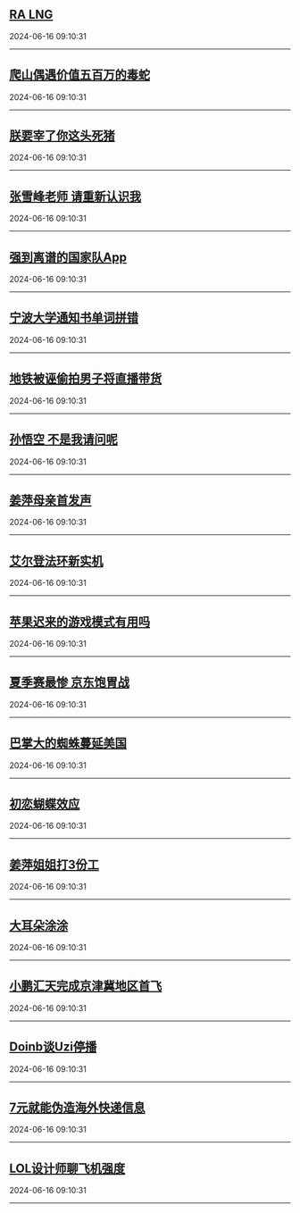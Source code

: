 ## [RA LNG](https://search.bilibili.com/all?vt=36849326&keyword=RA+LNG&order=click)

2024-06-16 09:10:31

---
## [爬山偶遇价值五百万的毒蛇](https://search.bilibili.com/all?vt=36849326&keyword=%E7%88%AC%E5%B1%B1%E5%81%B6%E9%81%87%E4%BB%B7%E5%80%BC%E4%BA%94%E7%99%BE%E4%B8%87%E7%9A%84%E6%AF%92%E8%9B%87&order=click)

2024-06-16 09:10:31

---
## [朕要宰了你这头死猪](https://search.bilibili.com/all?vt=36849326&keyword=%E6%9C%95%E8%A6%81%E5%AE%B0%E4%BA%86%E4%BD%A0%E8%BF%99%E5%A4%B4%E6%AD%BB%E7%8C%AA&order=click)

2024-06-16 09:10:31

---
## [张雪峰老师 请重新认识我](https://search.bilibili.com/all?vt=36849326&keyword=%E5%BC%A0%E9%9B%AA%E5%B3%B0%E8%80%81%E5%B8%88+%E8%AF%B7%E9%87%8D%E6%96%B0%E8%AE%A4%E8%AF%86%E6%88%91&order=click)

2024-06-16 09:10:31

---
## [强到离谱的国家队App](https://search.bilibili.com/all?vt=36849326&keyword=%E5%BC%BA%E5%88%B0%E7%A6%BB%E8%B0%B1%E7%9A%84%E5%9B%BD%E5%AE%B6%E9%98%9FApp&order=click)

2024-06-16 09:10:31

---
## [宁波大学通知书单词拼错](https://search.bilibili.com/all?vt=36849326&keyword=%E5%AE%81%E6%B3%A2%E5%A4%A7%E5%AD%A6%E9%80%9A%E7%9F%A5%E4%B9%A6%E5%8D%95%E8%AF%8D%E6%8B%BC%E9%94%99&order=click)

2024-06-16 09:10:31

---
## [地铁被诬偷拍男子将直播带货](https://search.bilibili.com/all?vt=36849326&keyword=%E5%9C%B0%E9%93%81%E8%A2%AB%E8%AF%AC%E5%81%B7%E6%8B%8D%E7%94%B7%E5%AD%90%E5%B0%86%E7%9B%B4%E6%92%AD%E5%B8%A6%E8%B4%A7&order=click)

2024-06-16 09:10:31

---
## [孙悟空 不是我请问呢](https://search.bilibili.com/all?vt=36849326&keyword=%E5%AD%99%E6%82%9F%E7%A9%BA+%E4%B8%8D%E6%98%AF%E6%88%91%E8%AF%B7%E9%97%AE%E5%91%A2&order=click)

2024-06-16 09:10:31

---
## [姜萍母亲首发声](https://search.bilibili.com/all?vt=36849326&keyword=%E5%A7%9C%E8%90%8D%E6%AF%8D%E4%BA%B2%E9%A6%96%E5%8F%91%E5%A3%B0&order=click)

2024-06-16 09:10:31

---
## [艾尔登法环新实机](https://search.bilibili.com/all?vt=36849326&keyword=%E8%89%BE%E5%B0%94%E7%99%BB%E6%B3%95%E7%8E%AF%E6%96%B0%E5%AE%9E%E6%9C%BA&order=click)

2024-06-16 09:10:31

---
## [苹果迟来的游戏模式有用吗](https://search.bilibili.com/all?vt=36849326&keyword=%E8%8B%B9%E6%9E%9C%E8%BF%9F%E6%9D%A5%E7%9A%84%E6%B8%B8%E6%88%8F%E6%A8%A1%E5%BC%8F%E6%9C%89%E7%94%A8%E5%90%97&order=click)

2024-06-16 09:10:31

---
## [夏季赛最惨 京东饱胃战](https://search.bilibili.com/all?vt=36849326&keyword=%E5%A4%8F%E5%AD%A3%E8%B5%9B%E6%9C%80%E6%83%A8+%E4%BA%AC%E4%B8%9C%E9%A5%B1%E8%83%83%E6%88%98&order=click)

2024-06-16 09:10:31

---
## [巴掌大的蜘蛛蔓延美国](https://search.bilibili.com/all?vt=36849326&keyword=%E5%B7%B4%E6%8E%8C%E5%A4%A7%E7%9A%84%E8%9C%98%E8%9B%9B%E8%94%93%E5%BB%B6%E7%BE%8E%E5%9B%BD&order=click)

2024-06-16 09:10:31

---
## [初恋蝴蝶效应](https://search.bilibili.com/all?vt=36849326&keyword=%E5%88%9D%E6%81%8B%E8%9D%B4%E8%9D%B6%E6%95%88%E5%BA%94&order=click)

2024-06-16 09:10:31

---
## [姜萍姐姐打3份工](https://search.bilibili.com/all?vt=36849326&keyword=%E5%A7%9C%E8%90%8D%E5%A7%90%E5%A7%90%E6%89%933%E4%BB%BD%E5%B7%A5&order=click)

2024-06-16 09:10:31

---
## [大耳朵涂涂](https://search.bilibili.com/all?vt=36849326&keyword=%E5%A4%A7%E8%80%B3%E6%9C%B5%E6%B6%82%E6%B6%82&order=click)

2024-06-16 09:10:31

---
## [小鹏汇天完成京津冀地区首飞](https://search.bilibili.com/all?vt=36849326&keyword=%E5%B0%8F%E9%B9%8F%E6%B1%87%E5%A4%A9%E5%AE%8C%E6%88%90%E4%BA%AC%E6%B4%A5%E5%86%80%E5%9C%B0%E5%8C%BA%E9%A6%96%E9%A3%9E&order=click)

2024-06-16 09:10:31

---
## [Doinb谈Uzi停播](https://search.bilibili.com/all?vt=36849326&keyword=Doinb%E8%B0%88Uzi%E5%81%9C%E6%92%AD&order=click)

2024-06-16 09:10:31

---
## [7元就能伪造海外快递信息](https://search.bilibili.com/all?vt=36849326&keyword=7%E5%85%83%E5%B0%B1%E8%83%BD%E4%BC%AA%E9%80%A0%E6%B5%B7%E5%A4%96%E5%BF%AB%E9%80%92%E4%BF%A1%E6%81%AF&order=click)

2024-06-16 09:10:31

---
## [LOL设计师聊飞机强度](https://search.bilibili.com/all?vt=36849326&keyword=LOL%E8%AE%BE%E8%AE%A1%E5%B8%88%E8%81%8A%E9%A3%9E%E6%9C%BA%E5%BC%BA%E5%BA%A6&order=click)

2024-06-16 09:10:31

---
